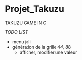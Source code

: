 
# Projet_Takuzu
TAKUZU GAME IN C

*TODO LIST*
- menu joli
- génération de la grille 4*4, 8*8
  - afficher, modifier une valeur